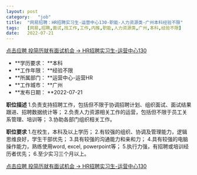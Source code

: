 ```yaml
---
layout:	post
category:	"job"
title:	"网易招聘：HR招聘实习生-运营中心130-职能-人力资源类-广州本科经验不限"
tags:	[网易,招聘,面试,找工作,工作,内推,职能,人力资源类,广州,本科,经验不限]
date:	2022-07-21
---
```


[点击应聘 投简历就有面试机会 -> HR招聘实习生-运营中心130](http://mobile.bole.netease.com/bole/boleDetail?id=15516&employeeId=346f03c3cda5f04c&key=all)



- **学历要求： **本科
- **工作年限： **经验不限
- **所属部门： **运营中心-运营HR
- **工作城市： **广州
- **发布日期： **2022-07-21



**职位描述**
1.负责支持招聘工作，包括但不限于协调招聘计划、组织面试、面试结果跟进、招聘数据统计等；
2.负责人力资源相关工作的运营，包括但不限于员工关系管理、培训等；
3.协助各部门组织相关工作。



**职位要求**
1.在校生，本科及以上学历；
2.有较强的组织、协调及管理能力，逻辑思维良好，学生干部优先；
3.具有较强的沟通能力和亲和力；
4.具有较强的电脑操作能力，熟练使用word, excel, powerpoint等；
5.执行力强，有招聘或培训经历者优先；
6.至少实习三个月以上。



[点击应聘 投简历就有面试机会 -> HR招聘实习生-运营中心130](http://mobile.bole.netease.com/bole/boleDetail?id=15516&employeeId=346f03c3cda5f04c&key=all)